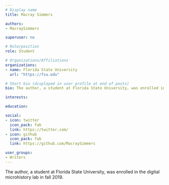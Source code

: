 ```yaml
---
# Display name
title: Macray Simmers

authors:
- MacraySimmers

superuser: no

# Role/position
role: Student

# Organizations/Affiliations
organizations:
- name: Florida State University
  url: "https://fsu.edu"

# Short bio (displayed in user profile at end of posts)
bio: The author, a student at Florida State University, was enrolled in the digital microhistory lab in fall 2019.

interests:

education:

social:
- icon: twitter
  icon_pack: fab
  link: https://twitter.com/
- icon: github
  icon_pack: fab
  link: https://github.com/MacraySimmers

user_groups:
- Writers
---
```

The author, a student at Florida State University, was enrolled in the digital microhistory lab in fall 2019.


